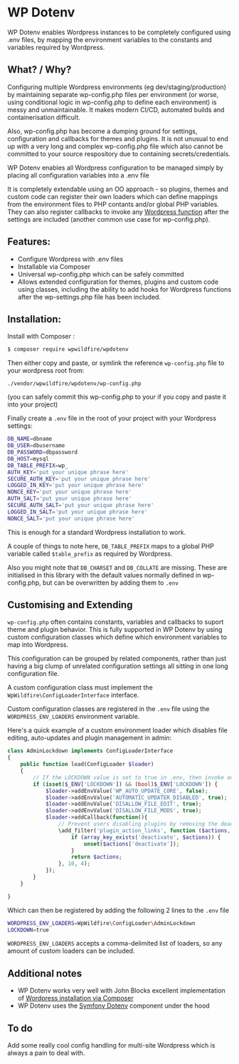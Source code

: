 # WP Dotenv

WP Dotenv enables Wordpress instances to be completely 
configured using .env files, by mapping the environment variables
to the constants and variables required by Wordpress.

## What? / Why?

Configuring multiple Wordpress environments (eg dev/staging/production) 
by maintaining separate wp-config.php files per environment (or worse, using
conditional logic in wp-config.php to define each environment)
is messy and unmaintainable. It makes modern CI/CD, automated builds and 
containerisation difficult. 

Also, wp-config.php has become a dumping ground for settings, 
configuration and callbacks for themes and plugins. It is not unusual to
end up with a very long and complex wp-config.php file which also cannot
be committed to your source respository due to containing secrets/credentials.

WP Dotenv enables all Wordpress configuration to be managed simply
by placing all configuration variables into a .env file

It is completely extendable using an OO approach - so plugins, themes and
custom code can register their own loaders which can define mappings from
the environment files to PHP contants and/or global PHP variables. They
can also register callbacks to invoke any 
[Wordpress function](https://developer.wordpress.org/reference/functions/) 
after the settings are included (another common use case for wp-config.php). 

## Features:

* Configure Wordpress with .env files
* Installable via Composer
* Universal wp-config.php which can be safely committed
* Allows extended configuration for themes, plugins and custom code
using classes, including the ability to add hooks for Wordpress functions
after the wp-settings.php file has been included.

## Installation:

Install with Composer :

```bash
$ composer require wpwildfire/wpdotenv
```

Then either copy and paste, or symlink the reference `wp-config.php` 
file to your wordpress root from:
```
./vendor/wpwildfire/wpdotenv/wp-config.php
```
(you can safely commit this wp-config.php to your if you copy and paste it
into your project)

Finally create a `.env` file in the root of your project with your Wordpress
settings:
```bash
DB_NAME=dbname
DB_USER=dbusername
DB_PASSWORD=dbpassword
DB_HOST=mysql
DB_TABLE_PREFIX=wp_
AUTH_KEY='put your unique phrase here'
SECURE_AUTH_KEY='put your unique phrase here'
LOGGED_IN_KEY='put your unique phrase here'
NONCE_KEY='put your unique phrase here'
AUTH_SALT='put your unique phrase here'
SECURE_AUTH_SALT='put your unique phrase here'
LOGGED_IN_SALT='put your unique phrase here'
NONCE_SALT='put your unique phrase here'
```

This is enough for a standard Wordpress installation to work.

A couple of things to note here, `DB_TABLE_PREFIX` maps to a global PHP
variable called `$table_prefix` as required by Wordpress.

Also you might note that `DB_CHARSET` and `DB_COLLATE` are missing. These
are initialised in this library with the default values normally defined
in wp-config.php, but can be overwritten by adding them to `.env`

## Customising and Extending

`wp-config.php` often contains constants, variables and callbacks
to suport theme and plugin behavior. This is fully supported
in WP Dotenv by using custom configuration classes which
define which environment variables to map into Wordpress.

This configuration can be grouped by related components, rather than
just having a big clump of unrelated configuration settings all
sitting in one long configuration file.

A custom configuration class must implement the `WpWildfire\ConfigLoaderInterface` 
interface.

Custom configuration classes are registered in the `.env` file 
using the `WORDPRESS_ENV_LOADERS` environment variable.

Here's a quick example of a custom environment loader which
disables file editing, auto-updates and plugin management in admin:

```php
class AdminLockdown implements ConfigLoaderInterface
{
    public function load(ConfigLoader $loader)
    {
        // If the LOCKDOWN value is set to true in .env, then invoke our custom behavior
        if (isset($_ENV['LOCKDOWN']) && (bool)$_ENV['LOCKDOWN']) {
            $loader->addEnvValue('WP_AUTO_UPDATE_CORE', false);
            $loader->addEnvValue('AUTOMATIC_UPDATER_DISABLED', true);
            $loader->addEnvValue('DISALLOW_FILE_EDIT', true);
            $loader->addEnvValue('DISALLOW_FILE_MODS', true);
            $loader->addCallback(function(){
                // Prevent users disabling plugins by removing the deactivate link.
                \add_filter('plugin_action_links', function ($actions, $plugin_file, $plugin_data, $context) {
                    if (array_key_exists('deactivate', $actions)) {
                        unset($actions['deactivate']);
                    }
                    return $actions;
                }, 10, 4);
            });
        }
    }

}
```

Which can then be registered by adding the following 2 lines to the
`.env` file

```bash
WORDPRESS_ENV_LOADERS=WpWildfire\ConfigLoader\AdminLockdown
LOCKDOWN=true
```

`WORDPRESS_ENV_LOADERS` accepts a comma-delimited list of 
loaders, so any amount of custom loaders can be included.

## Additional notes
*  WP Dotenv works very well with John Blocks excellent implementation
of [Wordpress installation via Composer](https://github.com/johnpbloch/wordpress)
* WP Dotenv uses the [Symfony Dotenv](https://symfony.com/doc/current/components/dotenv.html) component under
the hood

## To do
Add some really cool config handling for multi-site Wordpress which 
is always a pain to deal with.
